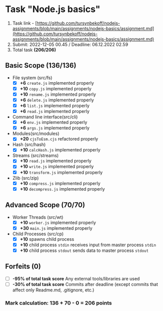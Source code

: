 # Task "Node.js basics"

1. Task link - [https://github.com/tursynbekoff/nodejs-assignments/blob/main/assignments/nodejs-basics/assignment.md](https://github.com/tursynbekoff/nodejs-assignments/blob/main/assignments/nodejs-basics/assignment.md)
2. Submit: 2022-12-05 00.45 / Deadline: 06.12.2022 02.59
3. Total task **(206/206)**

## Basic Scope **(136/136)**

- File system (src/fs)
  - [x] **+6** `create.js` implemented properly
  - [x] **+10** `copy.js` implemented properly
  - [x] **+10** `rename.js` implemented properly
  - [x] **+6** `delete.js` implemented properly
  - [x] **+6** `list.js` implemented properly
  - [x]  **+6** `read.js` implemented properly
- Command line interface(src/cli) 
  - [x] **+6** `env.js` implemented properly
  - [x] **+6** `args.js` implemented properly
- Modules(src/modules) 
  - [x] **+20** `cjsToEsm.cjs` refactored properly
- Hash (src/hash) 
  - [x] **+10** `calcHash.js` implemented properly
- Streams (src/streams) 
  - [x] **+10** `read.js` implemented properly
  - [x] **+10** `write.js` implemented properly
  - [x] **+10** `transform.js` implemented properly
- Zlib (src/zip) 
  - [x] **+10** `compress.js` implemented properly
  - [x] **+10** `decompress.js` implemented properly

## Advanced Scope  **(70/70)**
- Worker Threads (src/wt)
  - [x] **+10** `worker.js` implemented properly
  - [x] **+30** `main.js` implemented properly
- Child Processes (src/cp)
  - [x] **+10** spawns child process
  - [x] **+10** child process `stdin` receives input from master process `stdin`
  - [x] **+10** child process `stdout` sends data to master process `stdout`

## Forfeits **(0)**
  - [ ] **-95% of total task score** Any external tools/libraries are used
  - [ ]  **-30% of total task score** Commits after deadline (except commits that affect only Readme.md, .gitignore, etc.)

### **Mark calculation: 136 + 70 - 0 = 206 points**  
